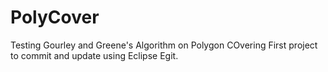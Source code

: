 # PolyCover

Testing Gourley and Greene's Algorithm on Polygon COvering
First project to commit and update using Eclipse Egit.
